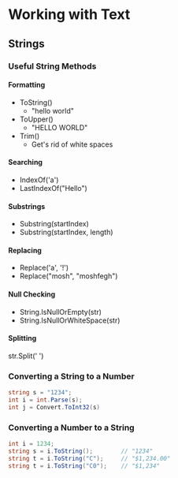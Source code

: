 # Working with Text

## Strings

### Useful String Methods

#### Formatting

- ToString()
  - "hello world"
- ToUpper()
  - "HELLO WORLD"
- Trim()
  - Get's rid of white spaces

#### Searching

- IndexOf('a')
- LastIndexOf("Hello")

#### Substrings

- Substring(startIndex)
- Substring(startIndex, length)

#### Replacing

- Replace('a', '!')
- Replace("mosh", "moshfegh")

#### Null Checking

- String.IsNullOrEmpty(str)
- String.IsNullOrWhiteSpace(str)

#### Splitting

str.Split(' ')

### Converting a String to a Number

```csharp
string s = "1234";
int i = int.Parse(s);
int j = Convert.ToInt32(s)
```

### Converting a Number to a String

```csharp
int i = 1234;
string s = i.ToString();        // "1234"
string t = i.ToString("C");     // "$1,234.00"
string t = i.ToString("C0");    // "$1,234"
```
